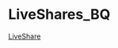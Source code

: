 # LiveShares_BQ

[LiveShare](https://prod.liveshare.vsengsaas.visualstudio.com/join?7863156A2F121975ECF4F9E0752B4256B2C2)
